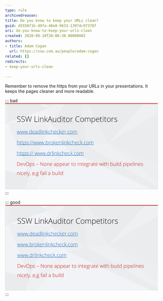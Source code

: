 ```yaml
---
type: rule
archivedreason: 
title: Do you know to keep your URLs clean?
guid: d5550f1b-d9fa-48e8-9633-13974c97378f
uri: do-you-know-to-keep-your-urls-clean
created: 2020-09-10T20:00:30.0000000Z
authors:
- title: Adam Cogan
  url: https://ssw.com.au/people/adam-cogan
related: []
redirects:
- keep-your-urls-clean

---
```


Remember to remove the https from your URLs in your presentations. It keeps the pages cleaner and more readable.

<!--endintro-->

::: bad  
![Figure: Bad Example – These links are showing the "https://"](ppt-urls-bad.png)  
:::

::: good  
![Figure: Good Example – These links are clean](ppt-urls-good.png)  
:::
